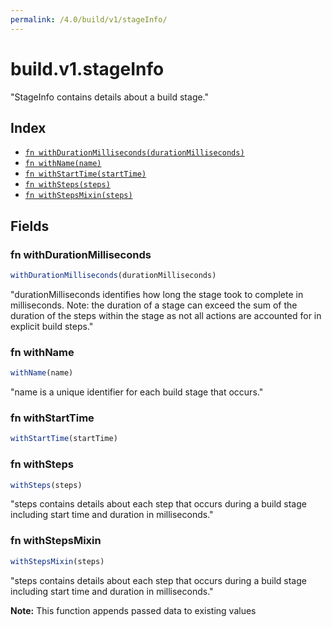 ```yaml
---
permalink: /4.0/build/v1/stageInfo/
---
```


# build.v1.stageInfo

"StageInfo contains details about a build stage."

## Index

* [`fn withDurationMilliseconds(durationMilliseconds)`](#fn-withdurationmilliseconds)
* [`fn withName(name)`](#fn-withname)
* [`fn withStartTime(startTime)`](#fn-withstarttime)
* [`fn withSteps(steps)`](#fn-withsteps)
* [`fn withStepsMixin(steps)`](#fn-withstepsmixin)

## Fields

### fn withDurationMilliseconds

```ts
withDurationMilliseconds(durationMilliseconds)
```

"durationMilliseconds identifies how long the stage took to complete in milliseconds. Note: the duration of a stage can exceed the sum of the duration of the steps within the stage as not all actions are accounted for in explicit build steps."

### fn withName

```ts
withName(name)
```

"name is a unique identifier for each build stage that occurs."

### fn withStartTime

```ts
withStartTime(startTime)
```



### fn withSteps

```ts
withSteps(steps)
```

"steps contains details about each step that occurs during a build stage including start time and duration in milliseconds."

### fn withStepsMixin

```ts
withStepsMixin(steps)
```

"steps contains details about each step that occurs during a build stage including start time and duration in milliseconds."

**Note:** This function appends passed data to existing values